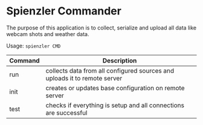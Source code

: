 # Spienzler Commander

The purpose of this application is to collect, serialize and upload all data like webcam shots and weather data. 

Usage: ```spienzler CMD```

| Command | Description |
|----|----|
| run | collects data from all configured sources and uploads it to remote server |
| init | creates or updates base configuration on remote server |
| test | checks if everything is setup and all connections are successful |
